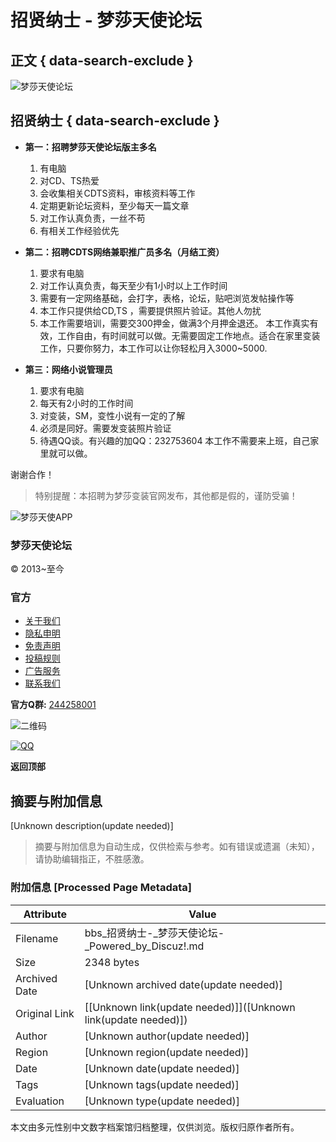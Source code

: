 # 招贤纳士 - 梦莎天使论坛

## 正文 { data-search-exclude }


![梦莎天使论坛](template/acgi_ax0/images/logo.png)

## 招贤纳士 { data-search-exclude }

- **第一：招聘梦莎天使论坛版主多名**
    
    1. 有电脑
    2. 对CD、TS热爱
    3. 会收集相关CDTS资料，审核资料等工作
    4. 定期更新论坛资料，至少每天一篇文章
    5. 对工作认真负责，一丝不苟
    6. 有相关工作经验优先

- **第二：招聘CDTS网络兼职推广员多名（月结工资）**
    
    1. 要求有电脑
    2. 对工作认真负责，每天至少有1小时以上工作时间
    3. 需要有一定网络基础，会打字，表格，论坛，贴吧浏览发帖操作等
    4. 本工作只提供给CD,TS ，需要提供照片验证。其他人勿扰
    5. 本工作需要培训，需要交300押金，做满3个月押金退还。 
       本工作真实有效，工作自由，有时间就可以做。无需要固定工作地点。适合在家里变装工作，只要你努力，本工作可以让你轻松月入3000~5000.
    
- **第三：网络小说管理员**
    
    1. 要求有电脑
    2. 每天有2小时的工作时间
    3. 对变装，SM，变性小说有一定的了解
    4. 必须是同好。需要发变装照片验证
    5. 待遇QQ谈。有兴趣的加QQ：232753604 本工作不需要来上班，自己家里就可以做。
    
谢谢合作！

> 特别提醒：本招聘为梦莎变装官网发布，其他都是假的，谨防受骗！

![梦莎天使APP](/01.png)

### 梦莎天使论坛

© 2013~至今

### 官方

- [关于我们](https://bbs.cdts8.com/plugin.php?id=ai_view:pages)
- [隐私申明](https://bbs.cdts8.com/plugin.php?id=ai_view:pages&do=service)
- [免责声明](https://bbs.cdts8.com/plugin.php?id=ai_view:pages&do=Disclaimer)
- [投稿规则](https://bbs.cdts8.com/plugin.php?id=ai_view:pages&do=rule)
- [广告服务](https://bbs.cdts8.com/plugin.php?id=ai_view:pages&do=advertising)
- [联系我们](https://bbs.cdts8.com/plugin.php?id=ai_view:pages&do=contact)

**官方Q群:** [244258001](#)

![二维码](template/acgi_ax0/images/erweima.gif)

[![QQ](static/image/common/site_qq.jpg)](http://wpa.qq.com/msgrd?V=3&Uin=232753604&Site=梦莎天使论坛&Menu=yes&from=discuz "QQ") 

**返回顶部**
<!-- tcd_original_link http://bbs.cdts8.com/plugin.php?id=ai_view:pages&do=jobs&mobile=no -->


## 摘要与附加信息

<!-- tcd_abstract -->
[Unknown description(update needed)]
<!-- tcd_abstract_end -->

> 摘要与附加信息为自动生成，仅供检索与参考。如有错误或遗漏（未知），请协助编辑指正，不胜感激。

### 附加信息 [Processed Page Metadata]

| Attribute       | Value                                  |
|-----------------|----------------------------------------|
| Filename        | bbs_招贤纳士-_梦莎天使论坛-_Powered_by_Discuz!.md                             |
| Size            | 2348 bytes                           |
| Archived Date   | [Unknown archived date(update needed)]                             |
| Original Link   | [[Unknown link(update needed)]]([Unknown link(update needed)])                       |
| Author          | [Unknown author(update needed)]                               |
| Region          | [Unknown region(update needed)]                               |
| Date            | [Unknown date(update needed)]                                 |
| Tags            | [Unknown tags(update needed)]                                 |
| Evaluation            | [Unknown type(update needed)]                                 |
<!-- tcd_table_end -->

本文由多元性别中文数字档案馆归档整理，仅供浏览。版权归原作者所有。
